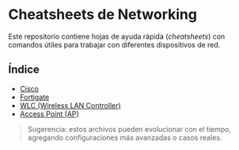 # Cheatsheets de Networking

Este repositorio contiene hojas de ayuda rápida (*cheatsheets*) con comandos útiles para trabajar con diferentes dispositivos de red.

## Índice

- [Cisco](./cheatsheet/cisco.md)
- [Fortigate](./fortigate.md)
- [WLC (Wireless LAN Controller)](./wlc.md)
- [Access Point (AP)](./ap.md)

> Sugerencia: estos archivos pueden evolucionar con el tiempo, agregando configuraciones más avanzadas o casos reales.
